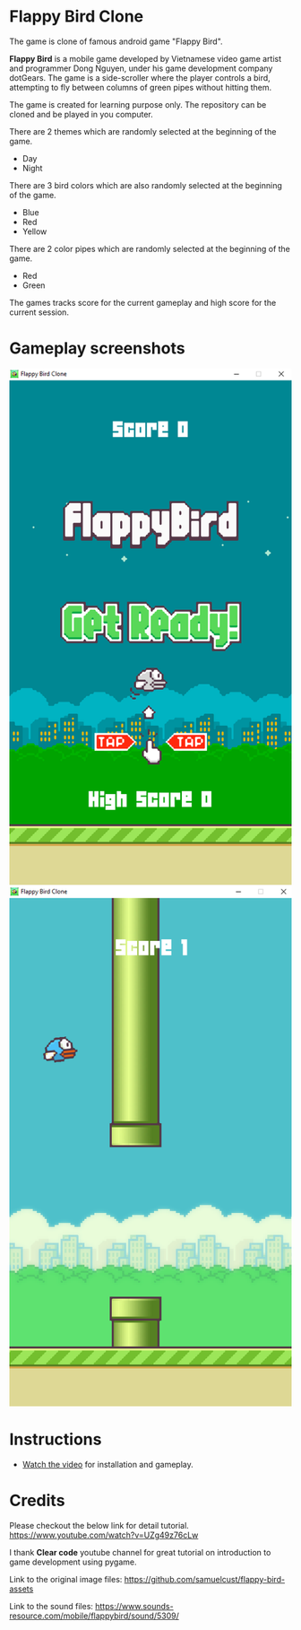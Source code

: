 # Flappy Bird Clone

The game is clone of famous android game "Flappy Bird". 

**Flappy Bird** is a mobile game developed by Vietnamese video game artist and programmer Dong Nguyen, under his game development company dotGears. The game is a side-scroller where the player controls a bird, attempting to fly between columns of green pipes without hitting them.

The game is created for learning purpose only. The repository can be cloned and be played in you computer.

There are 2 themes which are randomly selected at the beginning of the game.
- Day
- Night

There are 3 bird colors which are also randomly selected at the beginning of the game.
- Blue
- Red
- Yellow

There are 2 color pipes which are randomly selected at the beginning of the game.
- Red
- Green

The games tracks score for the current gameplay and high score for the current session.

# Gameplay screenshots
![screenshot 1](gameplay-ss-1.png)
![screenshot 1](gameplay-ss-2.png)

# Instructions
- [Watch the video](https://www.youtube.com/channel/UCaytXdmsBMc-g8VwQNVMoCg) for installation and gameplay.

# Credits
Please checkout the below link for detail tutorial.
https://www.youtube.com/watch?v=UZg49z76cLw

I thank **Clear code** youtube channel for great tutorial on introduction to game development using pygame.

Link to the original image files: 
https://github.com/samuelcust/flappy-bird-assets

Link to the sound files: 
https://www.sounds-resource.com/mobile/flappybird/sound/5309/




